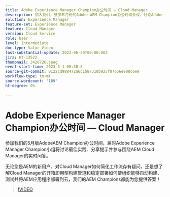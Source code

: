 ```yaml
---
title: Adobe Experience Manager Champion办公时间 — Cloud Manager
description: 加入我们，参加五月份的Adobe AEM Champion办公时间会议，讨论Adobe Experience Manager Champion的最佳实践、分享提示并参与围绕AEM Cloud Manager的实时问答。无论您是初次使用AEM、想了解Cloud Manager如何简化您的工作流，还是想了解Cloud Manager的开箱即用构建管道和稳定部署如何使组织能够自动构建、测试和部署AEM应用程序到云，我们的AEM Champions都能为您提供答案！
solution: Experience Manager
feature-set: Experience Manager
feature: Cloud Manager
version: Cloud Service
role: User
level: Intermediate
doc-type: Value Video
last-substantial-update: 2023-06-30T00:00:00Z
jira: KT-13522
thumbnail: 3420726.jpeg
event-start-time: 2023-5-1 08:30-8
source-git-commit: 0122cd988472a6c1b87318b925f87b56e908c6e9
workflow-type: tm+mt
source-wordcount: '189'
ht-degree: 0%

---
```



# Adobe Experience Manager Champion办公时间 — Cloud Manager

参加我们的5月版AdobeAEM Champion办公时间，届时Adobe Experience Manager Champion小组将讨论最佳实践、分享提示并参与围绕AEM Cloud Manager的实时问答。

无论您是AEM的新用户、对Cloud Manager如何简化工作流存有疑问，还是想了解Cloud Manager的开箱即用型构建管道和稳定部署如何使组织能够自动构建、测试并将AEM应用程序部署到云，我们的AEM Champions都能为您提供答案！

>[!VIDEO](https://video.tv.adobe.com/v/3420726/?learn=on)
